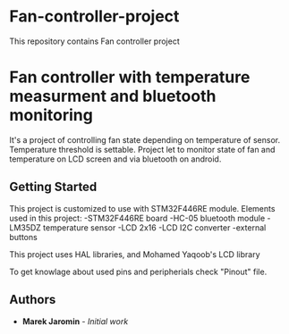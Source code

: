 # Fan-controller-project
This repository contains Fan controller project

# Fan controller with temperature measurment and bluetooth monitoring

It's a project of controlling fan state depending on temperature of sensor. Temperature threshold is settable. 
Project let to monitor state of fan and temperature on LCD screen and via bluetooth on android.

## Getting Started

This project is customized to use with STM32F446RE module. 
Elements used in this project:
-STM32F446RE board
-HC-05 bluetooth module
-LM35DZ temperature sensor
-LCD 2x16
-LCD I2C converter
-external buttons

This project uses HAL libraries, and Mohamed Yaqoob's LCD library 

To get knowlage about used pins and peripherials check "Pinout" file. 

## Authors

* **Marek Jaromin** - *Initial work* 
